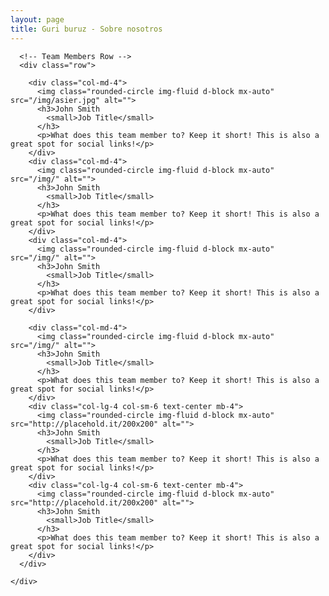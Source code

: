 ```yaml
---
layout: page
title: Guri buruz - Sobre nosotros
---
```


<div class="container">


      <!-- Team Members Row -->
      <div class="row">

        <div class="col-md-4">
          <img class="rounded-circle img-fluid d-block mx-auto" src="/img/asier.jpg" alt="">
          <h3>John Smith
            <small>Job Title</small>
          </h3>
          <p>What does this team member to? Keep it short! This is also a great spot for social links!</p>
        </div>
        <div class="col-md-4">
          <img class="rounded-circle img-fluid d-block mx-auto" src="/img/" alt="">
          <h3>John Smith
            <small>Job Title</small>
          </h3>
          <p>What does this team member to? Keep it short! This is also a great spot for social links!</p>
        </div>
        <div class="col-md-4">
          <img class="rounded-circle img-fluid d-block mx-auto" src="/img/" alt="">
          <h3>John Smith
            <small>Job Title</small>
          </h3>
          <p>What does this team member to? Keep it short! This is also a great spot for social links!</p>
        </div>

        <div class="col-md-4">
          <img class="rounded-circle img-fluid d-block mx-auto" src="/img/" alt="">
          <h3>John Smith
            <small>Job Title</small>
          </h3>
          <p>What does this team member to? Keep it short! This is also a great spot for social links!</p>
        </div>
        <div class="col-lg-4 col-sm-6 text-center mb-4">
          <img class="rounded-circle img-fluid d-block mx-auto" src="http://placehold.it/200x200" alt="">
          <h3>John Smith
            <small>Job Title</small>
          </h3>
          <p>What does this team member to? Keep it short! This is also a great spot for social links!</p>
        </div>
        <div class="col-lg-4 col-sm-6 text-center mb-4">
          <img class="rounded-circle img-fluid d-block mx-auto" src="http://placehold.it/200x200" alt="">
          <h3>John Smith
            <small>Job Title</small>
          </h3>
          <p>What does this team member to? Keep it short! This is also a great spot for social links!</p>
        </div>
      </div>

    </div>
